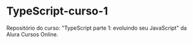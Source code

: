 # TypeScript-curso-1
Repositório do curso: "TypeScript parte 1: evoluindo seu JavaScript" da Alura Cursos Online.
